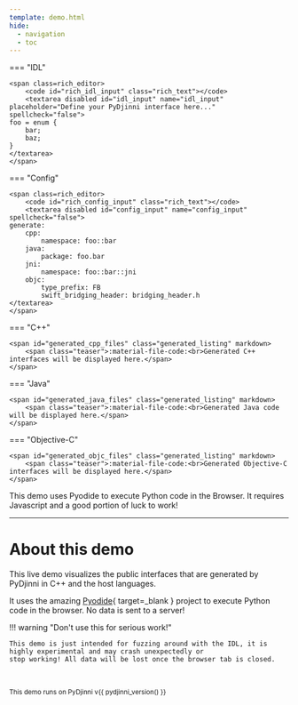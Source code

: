 ```yaml
---
template: demo.html
hide:
  - navigation
  - toc
---
```


<div id="demo" markdown>

<div class="demo-left" markdown>

=== "IDL"

    <span class=rich_editor>
        <code id="rich_idl_input" class="rich_text"></code>
        <textarea disabled id="idl_input" name="idl_input" placeholder="Define your PyDjinni interface here..." spellcheck="false">
    foo = enum {
        bar;
        baz;
    }
    </textarea>
    </span>
=== "Config"

    <span class=rich_editor>
        <code id="rich_config_input" class="rich_text"></code>
        <textarea disabled id="config_input" name="config_input" spellcheck="false">
    generate:
        cpp:
            namespace: foo::bar
        java:
            package: foo.bar
        jni:
            namespace: foo::bar::jni
        objc:
            type_prefix: FB
            swift_bridging_header: bridging_header.h
    </textarea>
    </span>

</div>

<div class="demo-right" markdown>

=== "C++"

    <span id="generated_cpp_files" class="generated_listing" markdown>
        <span class="teaser">:material-file-code:<br>Generated C++ interfaces will be displayed here.</span>
    </span>

=== "Java"

    <span id="generated_java_files" class="generated_listing" markdown>
        <span class="teaser">:material-file-code:<br>Generated Java code will be displayed here.</span>
    </span>

=== "Objective-C"

    <span id="generated_objc_files" class="generated_listing" markdown>
        <span class="teaser">:material-file-code:<br>Generated Objective-C interfaces will be displayed here.</span>
    </span>

</div>

</div>

<div id="demo_output">
    This demo uses Pyodide to execute Python code in the Browser. It requires Javascript and a good portion of luck to work!
</div>

----

# About this demo

This live demo visualizes the public interfaces that are generated by PyDjinni in C++ and the host languages.

It uses the amazing [Pyodide](https://pyodide.org/){ target=_blank } project to execute Python code in the browser.
No data is sent to a server!

!!! warning "Don't use this for serious work!"

    This demo is just intended for fuzzing around with the IDL, it is highly experimental and may crash unexpectedly or 
    stop working! All data will be lost once the browser tab is closed.

<br>

<small>This demo runs on PyDjinni v<span id="pydjinni_version">{{ pydjinni_version() }}</span></small>
